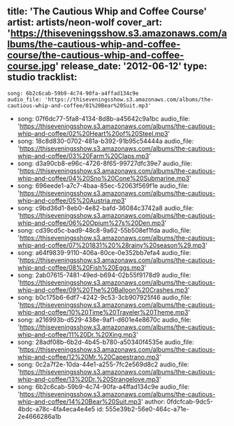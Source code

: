 title: 'The Cautious Whip and Coffee Course'
artist: artists/neon-wolf
cover_art: 'https://thiseveningsshow.s3.amazonaws.com/albums/the-cautious-whip-and-coffee-course/the-cautious-whip-and-coffee-course.jpg'
release_date: '2012-06-12'
type: studio
tracklist:
  -
    song: 6b2c6cab-59b9-4c74-90fa-a4ffad134c9e
    audio_file: 'https://thiseveningsshow.s3.amazonaws.com/albums/the-cautious-whip-and-coffee/01%20Bear%20Suit.mp3'
  -
    song: 07f6dc77-5fa8-4134-8d8b-a45642c9a1bc
    audio_file: 'https://thiseveningsshow.s3.amazonaws.com/albums/the-cautious-whip-and-coffee/02%20Heart%20of%20Steel.mp3'
  -
    song: 18c8d830-0702-481a-b392-91b95c54444a
    audio_file: 'https://thiseveningsshow.s3.amazonaws.com/albums/the-cautious-whip-and-coffee/03%20Farm%20Claps.mp3'
  -
    song: d3a90cb8-e96c-4726-8f65-99727dfc39e7
    audio_file: 'https://thiseveningsshow.s3.amazonaws.com/albums/the-cautious-whip-and-coffee/04%20Sno%20Cone%20Submarine.mp3'
  -
    song: 696eede1-a7c7-4baa-85ec-52063f569f1e
    audio_file: 'https://thiseveningsshow.s3.amazonaws.com/albums/the-cautious-whip-and-coffee/05%20Austria.mp3'
  -
    song: c9bd36d1-8eb0-4e82-bafd-36084c3742a8
    audio_file: 'https://thiseveningsshow.s3.amazonaws.com/albums/the-cautious-whip-and-coffee/06%20Opium%27s%20Den.mp3'
  -
    song: cd39cd5c-bad9-48c8-9a62-55b508ef1fda
    audio_file: 'https://thiseveningsshow.s3.amazonaws.com/albums/the-cautious-whip-and-coffee/07%201831%20%28rainy%20season%29.mp3'
  -
    song: a64f9839-9110-406a-80ce-0e352bb7efa4
    audio_file: 'https://thiseveningsshow.s3.amazonaws.com/albums/the-cautious-whip-and-coffee/08%20Fish%20Eggs.mp3'
  -
    song: 2ab07615-7481-49ed-b694-02b55f9178d9
    audio_file: 'https://thiseveningsshow.s3.amazonaws.com/albums/the-cautious-whip-and-coffee/09%20The%20Balloon%20Crashes.mp3'
  -
    song: b0c175b6-6df7-4242-9c53-3cb907925f46
    audio_file: 'https://thiseveningsshow.s3.amazonaws.com/albums/the-cautious-whip-and-coffee/10%20Time%20Traveler%20Theme.mp3'
  -
    song: a216993b-d529-438e-9af1-d601e4e8670c
    audio_file: 'https://thiseveningsshow.s3.amazonaws.com/albums/the-cautious-whip-and-coffee/11%20Dr.%20Xing.mp3'
  -
    song: 28adf08b-6b2d-4b45-b780-a50340f4535e
    audio_file: 'https://thiseveningsshow.s3.amazonaws.com/albums/the-cautious-whip-and-coffee/12%20Mr.%20Capestrano.mp3'
  -
    song: 0c2a7f2e-10da-44e1-a255-7fc2e569d8c2
    audio_file: 'https://thiseveningsshow.s3.amazonaws.com/albums/the-cautious-whip-and-coffee/13%20Dr.%20Strangelove.mp3'
  -
    song: 6b2c6cab-59b9-4c74-90fa-a4ffad134c9e
    audio_file: 'https://thiseveningsshow.s3.amazonaws.com/albums/the-cautious-whip-and-coffee/14%20Bear%20Suit.mp3'
author: 0fdcfcab-9dc5-4bdc-a78c-4fa4eca4e4e5
id: 555e39b2-56e0-464c-a71e-2e4666286a1b
